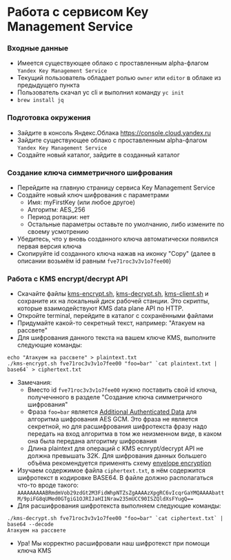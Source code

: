 # Работа с сервисом Key Management Service

### Входные данные
* Имеется существующее облако с проставленным alpha-флагом `Yandex Key Management Service`
* Текущий пользователь обладает ролью `owner` или `editor` в облаке из предыдущего пункта
* Пользователь скачал yc cli и выполнил команду `yc init`
* `brew install jq`

### Подготовка окружения
* Зайдите в консоль Яндекс.Облака https://console.cloud.yandex.ru
* Зайдите существующее облако с проставленным alpha-флагом `Yandex Key Management Service`
* Cоздайте новый каталог, зайдите в созданный каталог

### Создание ключа симметричного шифрования
* Перейдите на главную страницу сервиса Key Management Service
* Создайте новый ключ шифрования с параметрами
  * Имя: myFirstKey (или любое другое)
  * Алгоритм: AES_256
  * Период ротации: нет
  * Остальные параметры оставьте по умолчанию, либо измените по своему усмотрению
* Убедитесь, что у вновь созданного ключа автоматически появился первая версия ключа
* Скопируйте id созданного ключа нажав на иконку "Copy" (далее в описании возьмём id равным `fve71roc3v3v1o7fee00`)

### Работа c KMS encrypt/decrypt API
* Скачайте файлы [kms-encrypt.sh](./kms-encrypt.sh),
  [kms-decrypt.sh](./kms-decrypt.sh), [kms-client.sh](./kms-client.sh) и сохраните их на локальный диск рабочей станции. Это скрипты, которые взаимодействуют KMS data plane API по HTTP.
* Откройте terminal, перейдите в каталог с сохранёнными файлами
* Придумайте какой-то секретный текст, например: "Атакуем на рассвете"
* Для шифрования данного текста на вашем ключе KMS, выполните следующие команды:
```
echo "Атакуем на рассвете" > plaintext.txt
./kms-encrypt.sh fve71roc3v3v1o7fee00 "foo=bar" `cat plaintext.txt | base64` > ciphertext.txt
```
* Замечания:
  * Вместо id `fve71roc3v3v1o7fee00` нужно поставить свой id ключа, получечнного в разделе "Создание ключа симметричного шифрования"
  * Фраза `foo=bar` является [Additional Authenticated Data](https://cloud.google.com/kms/docs/additional-authenticated-data) для алгоритма шифрования AES GCM. Это фраза не является секретной, но для расшифрования шифротекста фразу надо передать на вход алгоритма в том же неизменном виде, в каком она была передана алгоритму шифрования
  * Длина plaintext для операций c KMS ecnrypt/decrypt API не должна превышать 32K. Для шифрования данных большего объёма рекомендуется применять схему [envelope encryption](https://cloud.google.com/kms/docs/envelope-encryption) 
* Изучаем содержимое файла `ciphertext.txt`, в нём содержится шифротекст в кодировке BASE64. В файле должно располагаться что-то вроде такого: `AAAAAAAAABRmdmVob29zdGt2M3FidWhpNTZsZgAAAAzXpgRC6vIcqrGaYMQAAAAbattM/9piFG8qUMed0GTgiG1OJRIJaHI1Nraw235mUCC90ISZQldXsFYugQ==`
* Для расшифрования шифротекста выполняем следующие команды:
```
./kms-decrypt.sh fve71roc3v3v1o7fee00 "foo=bar" `cat ciphertext.txt` | base64 --decode
Атакуем на рассвете
```
* Ура! Мы корректно расшифровали наш шифротекст при помощи ключа KMS
